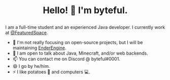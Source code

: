 # <p align="center"> Hello! 👋 I'm byteful. </p>

I am a full-time student and an experienced Java developer. I currently work at [@FeaturedSpace](https://github.com/FeaturedSpace).

- 🔭 I'm not really focusing on open-source projects, but I will be maintaining [EnderEngine](https://github.com/byteful/EnderEngine).
- 💬 I am open to talk about Java, Minecraft, and/or web backends.
- 📫 You can contact me on Discord @ byteful#0001.
- 😄 I go by he/him.
- ⚡ I like potatoes 🥔 and computers 💻.
